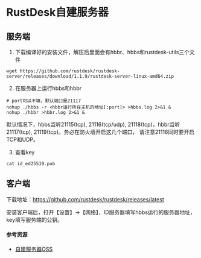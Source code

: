 # RustDesk自建服务器

## 服务端

1. 下载编译好的安装文件，解压后里面会有hbbr、hbbs和rustdesk-utils三个文件

```
wget https://github.com/rustdesk/rustdesk-server/releases/download/1.1.9/rustdesk-server-linux-amd64.zip
```

2. 在服务器上运行hbbs和hbbr

```
# port可以不填，默认端口是21117
nohup ./hbbs -r <hbbr运行所在主机的地址[:port]> >hbbs.log 2>&1 &
nohup ./hbbr >hbbr.log 2>&1 &
```

默认情况下，hbbs监听21115(tcp), 21116(tcp/udp), 21118(tcp)，hbbr监听21117(tcp), 21119(tcp)。务必在防火墙开启这几个端口， 请注意21116同时要开启TCP和UDP。

3. 查看key

```
cat id_ed25519.pub
```

## 客户端

下载地址：https://github.com/rustdesk/rustdesk/releases/latest

安装客户端后，打开【设置】->【网络】，ID服务器填写hbbs运行的服务器地址，key填写服务端的公钥。

#### 参考资源

- [自建服务器OSS](https://rustdesk.com/docs/zh-cn/self-host/rustdesk-server-oss/install/)